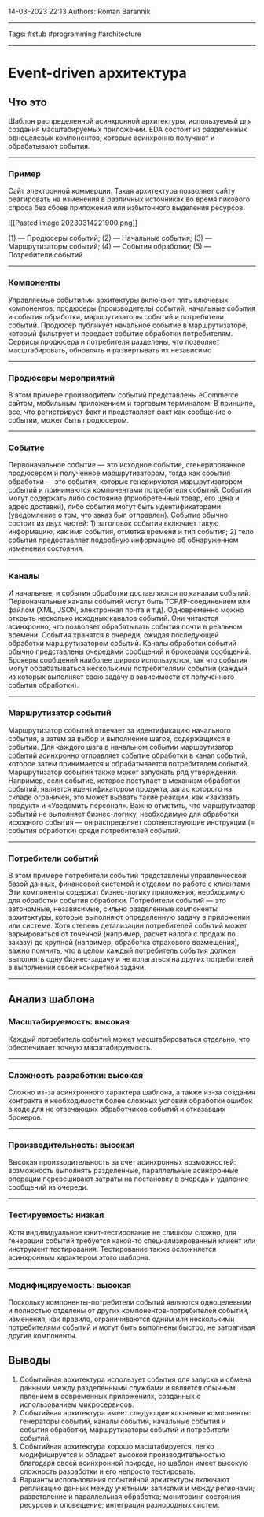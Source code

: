 14-03-2023
22:13
Authors: Roman Barannik 
***
Tags: #stub #programming #architecture
***
# Event-driven архитектура

## Что это

Шаблон распределенной асинхронной архитектуры, используемый для создания масштабируемых приложений. EDA состоит из разделенных одноцелевых компонентов, которые асинхронно получают и обрабатывают события.

---

### Пример

Сайт электронной коммерции. Такая архитектура позволяет сайту реагировать на изменения в различных источниках во время пикового спроса без сбоев приложения или избыточного выделения ресурсов.

![[Pasted image 20230314221900.png]]

(1) — Продюсеры событий; (2) — Начальные события; (3) — Маршрутизаторы событий; (4) — События обработки; (5) — Потребители событий

---
### Компоненты

Управляемые событиями архитектуры включают пять ключевых компонентов: продюсеры (производитель) событий, начальные события и события обработки, маршрутизаторы событий и потребители событий. Продюсер публикует начальное событие в маршрутизаторе, который фильтрует и передает событие обработки потребителям. Сервисы продюсера и потребителя разделены, что позволяет масштабировать, обновлять и развертывать их независимо

---

### Продюсеры мероприятий

В этом примере производители событий представлены eCommerce сайтом, мобильным приложением и торговым терминалом. В принципе, все, что регистрирует факт и представляет факт как сообщение о событии, может быть продюсером.

---

### Событие

Первоначальное событие — это исходное событие, сгенерированное продюсером и полученное маршрутизатором, тогда как события обработки — это события, которые генерируются маршрутизатором событий и принимаются компонентами потребителя событий.
События могут содержать либо состояние (приобретенный товар, его цена и адрес доставки), либо события могут быть идентификаторами (уведомление о том, что заказ был отправлен).
Событие обычно состоит из двух частей: 1) заголовок события включает такую ​​информацию, как имя события, отметка времени и тип события; 2) тело события предоставляет подробную информацию об обнаруженном изменении состояния.

----

### Каналы

И начальные, и события обработки доставляются по каналам событий.
Первоначальные каналы событий могут быть TCP/IP-соединением или файлом (XML, JSON, электронная почта и т.д). Одновременно можно открыть несколько исходных каналов событий. Они читаются асинхронно, что позволяет обрабатывать события почти в реальном времени. События хранятся в очереди, ожидая последующей обработки маршрутизатором событий.
Каналы обработки событий обычно представлены очередями сообщений и брокерами сообщений. Брокеры сообщений наиболее широко используются, так что события могут обрабатываться несколькими потребителями событий (каждый из которых выполняет свою задачу в зависимости от полученного события обработки).

---

### Маршрутизатор событий

Маршрутизатор событий отвечает за идентификацию начального события, а затем за выбор и выполнение шагов, содержащихся в событии. Для каждого шага в начальном событии маршрутизатор событий асинхронно отправляет событие обработки в канал событий, которое затем принимается и обрабатывается потребителем событий.
Маршрутизатор событий также может запускать ряд утверждений. Например, если событие, которое поступает в механизм обработки событий, является идентификатором продукта, запас которого на складе ограничен, это может вызвать такие реакции, как «Заказать продукт» и «Уведомить персонал».
Важно отметить, что маршрутизатор событий не выполняет бизнес-логику, необходимую для обработки исходного события — он распределяет соответствующие инструкции (= события обработки) среди потребителей событий.

---

### Потребители событий

В этом примере потребители событий представлены управленческой базой данных, финансовой системой и отделом по работе с клиентами.
Эти компоненты содержат бизнес-логику приложения, необходимую для обработки события обработки. Потребители событий — это автономные, независимые, сильно разделенные компоненты архитектуры, которые выполняют определенную задачу в приложении или системе. Хотя степень детализации потребителей событий может варьироваться от точечной (например, расчет налога с продаж по заказу) до крупной (например, обработка страхового возмещения), важно помнить, что в целом каждый потребитель события должен выполнять одну бизнес-задачу и не полагаться на других потребителей в выполнении своей конкретной задачи.

---

## Анализ шаблона

### Масштабируемость: высокая

Каждый потребитель событий может масштабироваться отдельно, что обеспечивает точную масштабируемость.

---

### Сложность разработки: высокая

Сложно из-за асинхронного характера шаблона, а также из-за создания контракта и необходимости более сложных условий обработки ошибок в коде для не отвечающих обработчиков событий и отказавших брокеров.

---

### Производительность: высокая

Высокая производительность за счет асинхронных возможностей: возможность выполнять разделенные, параллельные асинхронные операции перевешивают затраты на постановку в очередь и удаление сообщений из очереди.

---

### Тестируемость: низкая

Хотя индивидуальное юнит-тестирование не слишком сложно, для генерации событий требуется какой-то специализированный клиент или инструмент тестирования. Тестирование также осложняется асинхронным характером этого шаблона.

---

### Модифицируемость: высокая

Поскольку компоненты-потребители событий являются одноцелевыми и полностью отделены от других компонентов-потребителей событий, изменения, как правило, ограничиваются одним или несколькими потребителями событий и могут быть выполнены быстро, не затрагивая другие компоненты.

## Выводы

1.  Событийная архитектура использует события для запуска и обмена данными между разделенными службами и является обычным явлением в современных приложениях, созданных с использованием микросервисов.
2.  Событийная архитектура имеет следующие ключевые компоненты: генераторы событий, каналы событий, начальные события и события обработки, маршрутизаторы событий и потребители событий.
3.  Событийная архитектура хорошо масштабируется, легко модифицируется и обладает высокой производительностью благодаря своей асинхронной природе, но шаблон имеет высокую сложность разработки и его непросто тестировать.
4.  Варианты использования событийной архитектуры включают репликацию данных между учетными записями и между регионами; разветвление и параллельная обработка; мониторинг состояния ресурсов и оповещение; интеграция разнородных систем.

